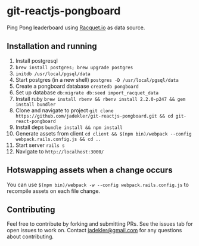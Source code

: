 # git-reactjs-pongboard
Ping Pong leaderboard using [Racquet.io](racquet.io) as data source.

## Installation and running

1. Install postgresql
  1. `brew install postgres; brew upgrade postgres`
  1. `initdb /usr/local/pgsql/data`
1. Start postgres (in a new shell) `postgres -D /usr/local/pgsql/data`
1. Create a pongboard database `createdb pongboard`
1. Set up database `db:migrate db:seed import_racquet_data`
1. Install ruby `brew install rbenv && rbenv install 2.2.0-p247 && gem install bundler`
1. Clone and navigate to project `git clone https://github.com/jadekler/git-reactjs-pongboard.git && cd git-react-pongboard`
1. Install deps `bundle install && npm install`
1. Generate assets from client `cd client && $(npm bin)/webpack --config webpack.rails.config.js && cd ..`
1. Start server `rails s`
1. Navigate to `http://localhost:3000/`

## Hotswapping assets when a change occurs

You can use `$(npm bin)/webpack -w --config webpack.rails.config.js` to recompile assets on each file change.

## Contributing

Feel free to contribute by forking and submitting PRs. See the issues tab for open issues to work on.
Contact jadekler@gmail.com for any questions about contributing.
